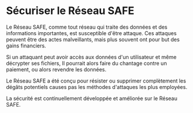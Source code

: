 # Sécuriser le Réseau SAFE

Le Réseau SAFE, comme tout réseau qui traite des données et des informations importantes, est susceptible d'être attaque. Ces attaques peuvent être des actes malveillants, mais plus souvent ont pour but des gains financiers.

Si un attaquant peut avoir accès aux données d'un utilisateur et même décrypter ses fichiers, Il pourrait alors faire du chantage contre un paiement, ou alors revendre les données.

Le Réseau SAFE a été conçu pour résister ou supprimer complètement les dégâts potentiels causes pas les méthodes d'attaques les plus employées.

La sécurité est continuellement développée et améliorée sur le Réseau SAFE.
